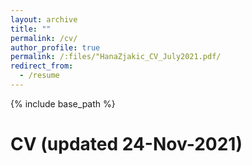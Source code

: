 ```yaml
---
layout: archive
title: ""
permalink: /cv/
author_profile: true
permalink: /:files/"HanaZjakic_CV_July2021.pdf/
redirect_from:
  - /resume
---
```


{% include base_path %}

CV (updated 24-Nov-2021)
===
